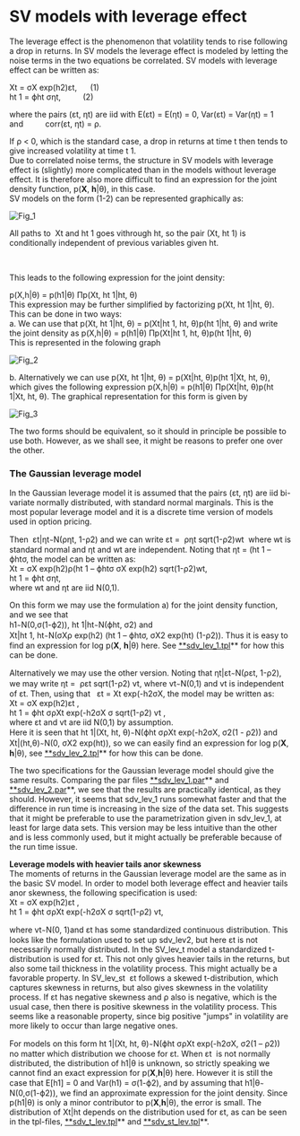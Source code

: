 #  SV models with leverage effect

The leverage effect is the phenomenon that volatility tends to rise following a drop in returns. In SV models the leverage effect is modeled by letting the noise terms in the two equations be correlated. SV models with leverage effect can be written as: 

  
Xt = σX exp(h2)εt,      (1)     
ht 1 = ϕht σηt,          (2)

  
where the pairs (εt, ηt) are iid with E(εt) = E(ηt) = 0, Var(εt) = Var(ηt) = 1 and          corr(εt, ηt) = ρ.   
  
If ρ < 0, which is the standard case, a drop in returns at time t then tends to give increased volatility at time t 1.   
Due to correlated noise terms, the structure in SV models with leverage effect is (slightly) more complicated than in the models without leverage effect. It is therefore also more difficult to find an expression for the joint density function, p(**X**, **h**|θ), in this case.   
SV models on the form (1-2) can be represented graphically as:

  
![Fig_1][1]

All paths to  Xt and ht 1 goes vithrough ht, so the pair (Xt, ht 1) is conditionally independent of previous variables given ht.

 

This leads to the following expression for the joint density:

p(X,h|θ) = p(h1|θ) Πp(Xt, ht 1|ht, θ)  
This expression may be further simplified by factorizing p(Xt, ht 1|ht, θ). This can be done in two ways:  
a. We can use that p(Xt, ht 1|ht, θ) = p(Xt|ht 1, ht, θ)p(ht 1|ht, θ) and write the joint density as p(X,h|θ) = p(h1|θ) Πp(Xt|ht 1, ht, θ)p(ht 1|ht, θ)  
This is represented in the folowing graph 

  
![Fig_2][2]  
  
b. Alternatively we can use p(Xt, ht 1|ht, θ) = p(Xt|ht, θ)p(ht 1|Xt, ht, θ), which gives the following expression p(X,h|θ) = p(h1|θ) Πp(Xt|ht, θ)p(ht 1|Xt, ht, θ). The graphical representation for this form is given by

![Fig_3][3]  
  
  
The two forms should be equivalent, so it should in principle be possible to use both. However, as we shall see, it might be reasons to prefer one over the other.  
  
  

### **The Gaussian leverage model**

In the Gaussian leverage model it is assumed that the pairs (εt, ηt) are iid bi-variate normally distributed, with standard normal marginals. This is the most popular leverage model and it is a discrete time version of models used in option pricing.

Then  εt|ηt ̴ N(ρηt, 1-ρ2) and we can write εt =  ρηt sqrt(1-ρ2)wt  where wt is standard normal and ηt and wt are independent. Noting that ηt = (ht 1 – ϕhtσ, the model can be written as:  
Xt = σX exp(h2)ρ(ht 1 – ϕhtσ σX exp(h2) sqrt(1-ρ2)wt,  
ht 1 = ϕht σηt,  
where wt and ηt are iid N(0,1).   
  
On this form we may use the formulation a) for the joint density function, and we see that   
h1 ̴ N(0,σ(1-ϕ2)), ht 1|ht ̴ N(ϕht, σ2) and   
Xt|ht 1, ht ̴ N(σXρ exp(h2) (ht 1 – ϕhtσ, σX2 exp(ht) (1-ρ2)). Thus it is easy to find an expression for log p(**X**, **h**|θ) here. See [**sdv_lev_1.tpl][4]** for how this can be done.   
  
Alternatively we may use the other version. Noting that ηt|εt ̴ N(ρεt, 1-ρ2), we may write ηt =  ρεt sqrt(1-ρ2) vt, where vt ̴ N(0,1) and vt is independent of εt. Then, using that   εt = Xt exp(-h2σX, the model may be written as:  
Xt = σX exp(h2)εt ,   
ht 1 = ϕht σρXt exp(-h2σX σ sqrt(1-ρ2) vt ,  
where εt and vt are iid N(0,1) by assumption.   
Here it is seen that ht 1|(Xt, ht, θ) ̴ N(ϕht σρXt exp(-h2σX, σ2(1 - ρ2)) and   
Xt|(ht,θ) ̴ N(0, σX2 exp(ht)), so we can easily find an expression for log p(**X**, **h**|θ), see [**sdv_lev_2.tpl][5]** for how this can be done.  
  
The two specifications for the Gaussian leverage model should give the same results. Comparing the par files [**sdv_lev_1.par][6]** and [**sdv_lev_2.par][7]**, we see that the results are practically identical, as they should. However, it seems that sdv_lev_1 runs somewhat faster and that the difference in run time is increasing in the size of the data set. This suggests that it might be preferable to use the parametrization given in sdv_lev_1, at least for large data sets. This version may be less intuitive than the other and is less commonly used, but it might actually be preferable because of the run time issue.   
  
**Leverage models with heavier tails anor skewness**   
The moments of returns in the Gaussian leverage model are the same as in the basic SV model. In order to model both leverage effect and heavier tails anor skewness, the following specification is used:  
Xt = σX exp(h2)εt ,   
ht 1 = ϕht σρXt exp(-h2σX σ sqrt(1-ρ2) vt,

where vt ̴ N(0, 1)and εt has some standardized continuous distribution. This looks like the formulation used to set up sdv_lev2, but here εt is not necessarily normally distributed. In the SV_lev_t model a standardized t-distribution is used for εt. This not only gives heavier tails in the returns, but also some tail thickness in the volatility process. This might actually be a favorable property. In SV_lev_st  εt follows a skewed t-distribution, which captures skewness in returns, but also gives skewness in the volatility process. If εt has negative skewness and ρ also is negative, which is the usual case, then there is positive skewness in the volatility process. This seems like a reasonable property, since big positive "jumps" in volatility are more likely to occur than large negative ones.   
  
For models on this form ht 1|(Xt, ht, θ) ̴ N(ϕht σρXt exp(-h2σX, σ2(1 – ρ2)) no matter which distribution we choose for εt. When εt  is not normally distributed, the distribution of h1|θ is unknown, so strictly speaking we cannot find an exact expression for p(**X**,**h**|θ) here. However it is still the case that E[h1] = 0 and Var(h1) = σ(1-ϕ2), and by assuming that h1|θ ̴ N(0,σ(1-ϕ2)), we find an approximate expression for the joint density. Since p(h1|θ) is only a minor contributor to p(**X**,**h**|θ), the error is small. The distribution of Xt|ht depends on the distribution used for εt, as can be seen in the tpl-files, [**sdv_t_lev.tpl][8]** and [**sdv_st_lev.tpl][9]**.

[1]: Figur_2.jpimage_preview.jpg "Fig_1"
[2]: Figur_3.jpimage_preview.jpg "Fig_2"
[3]: Figur_4.jpimage_preview.jpg "Fig_3"
[4]: sdv_lev_1.tpl "sdv_lev_1.tpl"
[5]: sdv_lev_2.tpl "sdv_lev_2.tpl"
[6]: sdv_lev_1.par "sdv_lev_1.par"
[7]: sdv_lev_2.par "sdv_lev_2.par"
[8]: sdv_t_lev.tpl "sdv_t_lev.tpl"
[9]: sdv_st_lev.tpl "sdv_st_lev.tpl"
